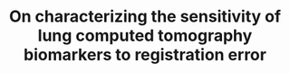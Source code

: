 ---
title: 'On characterizing the sensitivity of lung computed tomography biomarkers to registration error'
collection: publications
permalink: /publication/2022_characterizing_sensitivity
year: 2022
authors: 
    - Hingorani
    - Brown
    - Cervantes
    - Brown
    - Gearhart
venue: "Medical Imaging 2022: Image Processing"
citation: "Hingorani, R., Brown, N., Cervantes, C., Brown, R., Gearhart, A. (2022). &quot;On characterizing the sensitivity of lung computed tomography biomarkers to registration error&quot; SPIE Medical Imaging 2022: Image Processing."
---